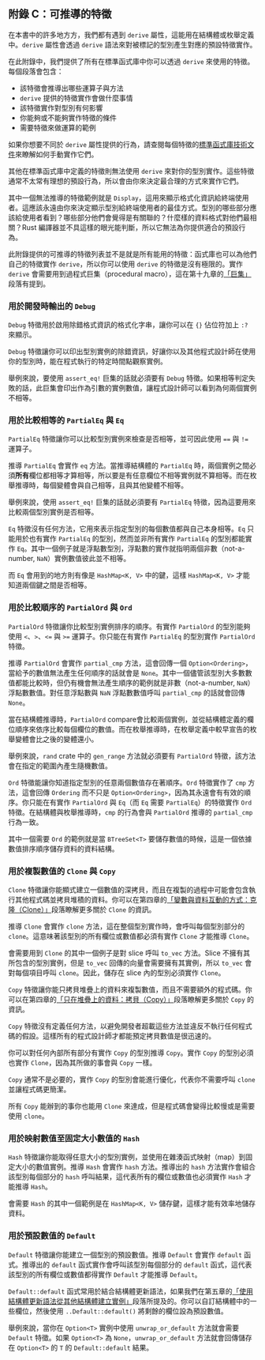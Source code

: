 ## 附錄 C：可推導的特徵

在本書中的許多地方方，我們都有遇到 `derive` 屬性，這能用在結構體或枚舉定義中。`derive` 屬性會透過 `derive` 語法來對被標記的型別產生對應的預設特徵實作。

在此附錄中，我們提供了所有在標準函式庫中你可以透過 `derive` 來使用的特徵。每個段落會包含：

* 該特徵會推導出哪些運算子與方法
* `derive` 提供的特徵實作會做什麼事情
* 該特徵實作對型別有何影響
* 你能夠或不能夠實作特徵的條件
* 需要特徵來做運算的範例

如果你想要不同於 `derive` 屬性提供的行為，請查閱每個特徵的[標準函式庫技術文件](https://doc.rust-lang.org/std/index.html)<!-- ignore -->來瞭解如何手動實作它們。

其他在標準函式庫中定義的特徵則無法使用 `derive` 來對你的型別實作。這些特徵通常不太常有理想的預設行為，所以會由你來決定最合理的方式來實作它們。

其中一個無法推導的特徵範例就是 `Display`，這用來顯示格式化資訊給終端使用者。這應該永遠由你來決定顯示型別給終端使用者的最佳方式。型別的哪些部分應該給使用者看到？哪些部分他們會覺得是有關聯的？什麼樣的資料格式對他們最相關？Rust 編譯器並不具這樣的眼光能判斷，所以它無法為你提供適合的預設行為。

此附錄提供的可推導的特徵列表並不是就是所有能用的特徵：函式庫也可以為他們自己的特徵實作 `derive`，所以你可以使用 `derive` 的特徵是沒有極限的。實作 `derive` 會需要用到過程式巨集（procedural macro），這在第十九章的[「巨集」][macros]<!-- ignore -->段落有提到。

### 用於開發時輸出的 `Debug`

`Debug` 特徵用於啟用除錯格式資訊的格式化字串，讓你可以在 `{}` 佔位符加上 `:?` 來顯示。

`Debug` 特徵讓你可以印出型別實例的除錯資訊，好讓你以及其他程式設計師在使用你的型別時，能在程式執行的特定時間點觀察實例。

舉例來說，要使用 `assert_eq!` 巨集的話就必須要有 `Debug` 特徵。如果相等判定失敗的話，此巨集會印出作為引數的實例數值，讓程式設計師可以看到為何兩個實例不相等。

### 用於比較相等的 `PartialEq` 與 `Eq`

`PartialEq` 特徵讓你可以比較型別實例來檢查是否相等，並可因此使用 `==` 與 `!=` 運算子。

推導 `PartialEq` 會實作 `eq` 方法。當推導結構體的 `PartialEq` 時，兩個實例之間必須**所有**欄位都相等才算相等，所以要是有任意欄位不相等實例就不算相等。而在枚舉推導時，每個變體會與自己相等，且與其他變體不相等。

舉例來說，使用 `assert_eq!` 巨集的話就必須要有 `PartialEq` 特徵，因為這要用來比較兩個型別實例是否相等。

`Eq` 特徵沒有任何方法，它用來表示指定型別的每個數值都與自己本身相等。`Eq` 只能用於也有實作 `PartialEq` 的型別，然而並非所有實作 `PartialEq` 的型別都能實作 `Eq`。其中一個例子就是浮點數型別，浮點數的實作就指明兩個非數（not-a-number, `NaN`）實例數值彼此並不相等。

而 `Eq` 會用到的地方則有像是 `HashMap<K, V>` 中的鍵，這樣 `HashMap<K, V>` 才能知道兩個鍵之間是否相等。

### 用於比較順序的 `PartialOrd` 與 `Ord`

`PartialOrd` 特徵讓你比較型別實例排序的順序。有實作 `PartialOrd` 的型別能夠使用 `<`、`>`、`<=` 與 `>=` 運算子。你只能在有實作 `PartialEq` 的型別實作 `PartialOrd` 特徵。

推導 `PartialOrd` 會實作 `partial_cmp` 方法，這會回傳一個 `Option<Ordering>`，當給予的數值無法產生任何順序的話就會是 `None`。其中一個儘管該型別大多數數值都能比較時，但仍有機會無法產生順序的範例就是非數（not-a-number, `NaN`）浮點數數值。對任意浮點數與 `NaN` 浮點數數值呼叫 `partial_cmp` 的話就會回傳 `None`。

當在結構體推導時，`PartialOrd` compare會比較兩個實例，並從結構體定義的欄位順序來依序比較每個欄位的數值。而在枚舉推導時，在枚舉定義中較早宣告的枚舉變體會比之後的變體還小。

舉例來說，`rand` crate 中的 `gen_range` 方法就必須要有 `PartialOrd` 特徵，該方法會在指定的範圍內產生隨機數值。

`Ord` 特徵能讓你知道指定型別的任意兩個數值存在著順序。`Ord` 特徵實作了 `cmp` 方法，這會回傳 `Ordering` 而不只是 `Option<Ordering>`，因為其永遠會有有效的順序。你只能在有實作 `PartialOrd` 與 `Eq`（而 `Eq` 需要 `PartialEq`）的特徵實作 `Ord` 特徵。在結構體與枚舉推導時，`cmp` 的行為會與 `PartialOrd` 推導的 `partial_cmp` 行為一致。

其中一個需要 `Ord` 的範例就是當 `BTreeSet<T>` 要儲存數值的時候，這是一個依據數值排序順序儲存資料的資料結構。

### 用於複製數值的 `Clone` 與 `Copy`

`Clone` 特徵讓你能顯式建立一個數值的深拷貝，而且在複製的過程中可能會包含執行其他程式碼並拷貝堆積的資料。你可以在第四章的[「變數與資料互動的方式：克隆（Clone）」][ways-variables-and-data-interact-clone]<!-- ignore -->段落瞭解更多關於 `Clone` 的資訊。

推導 `Clone` 會實作 `clone` 方法，這在整個型別實作時，會呼叫每個型別部分的 `clone`。這意味著該型別的所有欄位或數值都必須有實作 `Clone` 才能推導 `Clone`。

會需要用到 `Clone` 的其中一個例子是對 slice 呼叫 `to_vec` 方法。Slice 不擁有其所包含的型別實例，但是 `to_vec` 回傳的向量會需要擁有其實例，所以 `to_vec` 會對每個項目呼叫 `clone`。因此，儲存在 slice 內的型別必須實作 `Clone`。

`Copy` 特徵讓你能只拷貝堆疊上的資料來複製數值，而且不需要額外的程式碼。你可以在第四章的[「只在堆疊上的資料：拷貝（Copy）」][stack-only-data-copy]<!-- ignore -->段落瞭解更多關於 `Copy` 的資訊。

`Copy` 特徵沒有定義任何方法，以避免開發者超載這些方法並違反不執行任何程式碼的假設。這樣所有的程式設計師才都能預定拷貝數值是很迅速的。

你可以對任何內部所有部分有實作 `Copy` 的型別推導 `Copy`。實作 `Copy` 的型別必須也實作 `Clone`，因為其所做的事會與 `Copy` 一樣。

`Copy` 通常不是必要的，實作 `Copy` 的型別會能進行優化，代表你不需要呼叫 `clone` 並讓程式碼更簡潔。

所有 `Copy` 能辦到的事你也能用 `Clone` 來達成，但是程式碼會變得比較慢或是需要使用 `clone`。

### 用於映射數值至固定大小數值的 `Hash`

`Hash` 特徵讓你能取得任意大小的型別實例，並使用在雜湊函式映射（map）到固定大小的數值實例。推導 `Hash` 會實作 `hash` 方法。推導出的 `hash` 方法實作會組合該型別每個部分的 `hash` 呼叫結果，這代表所有的欄位或數值也必須實作 `Hash` 才能推導 `Hash`。

會需要 `Hash` 的其中一個範例是在 `HashMap<K, V>` 儲存鍵，這樣才能有效率地儲存資料。

### 用於預設數值的 `Default`

`Default` 特徵讓你能建立一個型別的預設數值。推導 `Default` 會實作 `default` 函式。推導出的 `default` 函式實作會呼叫該型別每個部分的 `default` 函式，這代表該型別的所有欄位或數值都得實作 `Default` 才能推導 `Default`。

`Default::default` 函式常用於結合結構體更新語法，如果我們在第五章的[「使用結構體更新語法從其他結構體建立實例」][creating-instances-from-other-instances-with-struct-update-syntax]<!-- ignore -->段落所提及的。你可以自訂結構體中的一些欄位，然後使用 `..Default::default()` 將剩餘的欄位設為預設數值。

舉例來說，當你在 `Option<T>` 實例中使用 `unwrap_or_default` 方法就會需要 `Default` 特徵。如果 `Option<T>` 為 `None`，`unwrap_or_default` 方法就會回傳儲存在 `Option<T>` 的 `T` 的 `Default::default` 結果。

[creating-instances-from-other-instances-with-struct-update-syntax]:
ch05-01-defining-structs.html#使用結構體更新語法從其他結構體建立實例
[stack-only-data-copy]:
ch04-01-what-is-ownership.html#只在堆疊上的資料拷貝copy
[ways-variables-and-data-interact-clone]:
ch04-01-what-is-ownership.html#變數與資料互動的方式克隆clone
[macros]: ch19-06-macros.html#巨集
